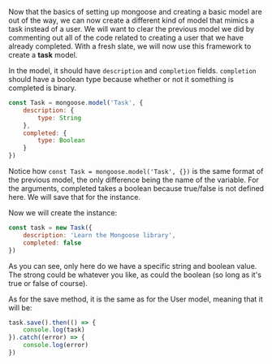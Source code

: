 <!--title={Creating a task model in Mongoose.js}-->

Now that the basics of setting up mongoose and creating a basic model are out of the way, we can now create a different kind of model that mimics a task instead of a user. We will want to clear the previous model we did by commenting out all of the code related to creating a user that we have already completed. With a fresh slate, we will now use this framework to create a **task** model. 

In the model, it should have ``description`` and ``completion`` fields. ``completion`` should have a boolean type because whether or not it something is completed is binary. 

```javascript
const Task = mongoose.model('Task', {
    description: {
        type: String
    },
    completed: {
        type: Boolean
    }
})
```

Notice how ```const Task = mongoose.model('Task', {})``` is the same format of the previous model, the only difference being the name of the variable. For the arguments, completed takes a boolean because true/false is not defined here. We will save that for the instance.

Now we will create the instance:

```javascript
const task = new Task({
    description: 'Learn the Mongoose library',
    completed: false
})
```

As you can see, only here do we have a specific string and boolean value. The strong could be whatever you like, as could the boolean (so long as it's true or false of course).

As for the save method, it is the same as for the User model, meaning that it will be:

```javascript
task.save().then(() => {
    console.log(task)
}).catch((error) => {
    console.log(error)
})
```
